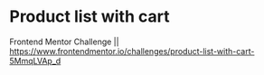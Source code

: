 # Product list with cart
 Frontend Mentor Challenge || https://www.frontendmentor.io/challenges/product-list-with-cart-5MmqLVAp_d
